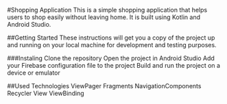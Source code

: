 
#Shopping Application
This is a simple shopping application that helps users to shop  easily without leaving home. It is built using Kotlin and Android Studio.

##Getting Started
These instructions will get you a copy of the project up and running on your local machine for development and testing purposes.

###Instaling
Clone the repository
Open the project in Android Studio
Add your Firebase configuration file to the project
Build and run the project on a device or emulator

##Used Technologies
ViewPager
Fragments
NavigationComponents
Recycler View
ViewBinding

